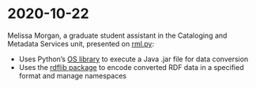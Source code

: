 # 2020-10-22
Melissa Morgan, a graduate student assistant in the Cataloging and Metadata Services unit, presented on [rml.py](https://github.com/uw-libraries-python-interest-group/meetings/blob/main/20201022/rml.py):

- Uses Python’s [OS library](https://docs.python.org/3.6/library/os.html) to execute a Java .jar file for data conversion
- Uses the [rdflib package](https://rdflib.readthedocs.io/en/stable/) to encode converted RDF data in a specified format and manage namespaces
